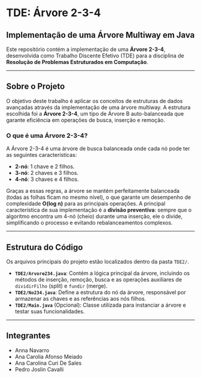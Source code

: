 # TDE: Árvore 2-3-4
## Implementação de uma Árvore Multiway em Java

Este repositório contém a implementação de uma **Árvore 2-3-4**, desenvolvida como Trabalho Discente Efetivo (TDE) para a disciplina de **Resolução de Problemas Estruturados em Computação**.

---

## Sobre o Projeto

O objetivo deste trabalho é aplicar os conceitos de estruturas de dados avançadas através da implementação de uma árvore multiway. A estrutura escolhida foi a **Árvore 2-3-4**, um tipo de Árvore B auto-balanceada que garante eficiência em operações de busca, inserção e remoção.

### O que é uma Árvore 2-3-4?

A Árvore 2-3-4 é uma árvore de busca balanceada onde cada nó pode ter as seguintes características:
- **2-nó**: 1 chave e 2 filhos.
- **3-nó**: 2 chaves e 3 filhos.
- **4-nó**: 3 chaves e 4 filhos.

Graças a essas regras, a árvore se mantém perfeitamente balanceada (todas as folhas ficam no mesmo nível), o que garante um desempenho de complexidade **O(log n)** para as principais operações. A principal característica de sua implementação é a **divisão preventiva**: sempre que o algoritmo encontra um 4-nó (cheio) durante uma inserção, ele o divide, simplificando o processo e evitando rebalanceamentos complexos.



---

##  Estrutura do Código

Os arquivos principais do projeto estão localizados dentro da pasta `TDE2/`.

* **`TDE2/Arvore234.java`**: Contém a lógica principal da árvore, incluindo os métodos de inserção, remoção, busca e as operações auxiliares de `dividirFilho` (split) e `fundir` (merge).
* **`TDE2/No234.java`**: Define a estrutura do nó da árvore, responsável por armazenar as chaves e as referências aos nós filhos.
* **`TDE2/Main.java`** (Opcional): Classe utilizada para instanciar a árvore e testar suas funcionalidades.

---

##  Integrantes

* Anna Navarro
* Ana Carolia Afonso Meiado
* Ana Carolina Curi De Sales
* Pedro Joslin Cavalli
